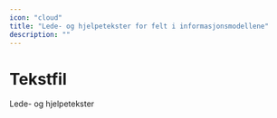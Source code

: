 ```yaml
---
icon: "cloud"
title: "Lede- og hjelpetekster for felt i informasjonsmodellene"
description: ""
---
```


# Tekstfil

Lede- og hjelpetekster 
